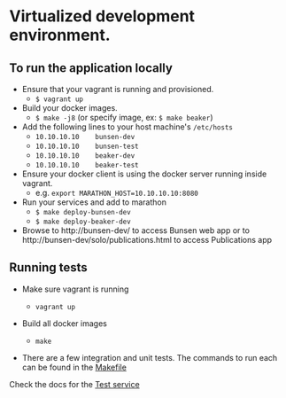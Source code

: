 # Virtualized development environment.

## To run the application locally
  * Ensure that your vagrant is running and provisioned.
    * `$ vagrant up`
  * Build your docker images.
    * `$ make -j8` (or specify image, ex: `$ make beaker`)
  * Add the following lines to your host machine's `/etc/hosts`
    * `10.10.10.10    bunsen-dev`
    * `10.10.10.10    bunsen-test`
    * `10.10.10.10    beaker-dev`
    * `10.10.10.10    beaker-test`
  * Ensure your docker client is using the docker server running inside vagrant.
    * e.g. `export MARATHON_HOST=10.10.10.10:8080`
  * Run your services and add to marathon
    * `$ make deploy-bunsen-dev`
    * `$ make deploy-beaker-dev`
  * Browse to http://bunsen-dev/ to access Bunsen web app or to http://bunsen-dev/solo/publications.html to access Publications app

## Running tests

  * Make sure vagrant is running
    * `vagrant up`

  * Build all docker images
    * `make`

  * There are a few integration and unit tests.  The commands to run each can be found in the [Makefile](../../Makefile)


Check the docs for the [Test service](../services/tests.md)
